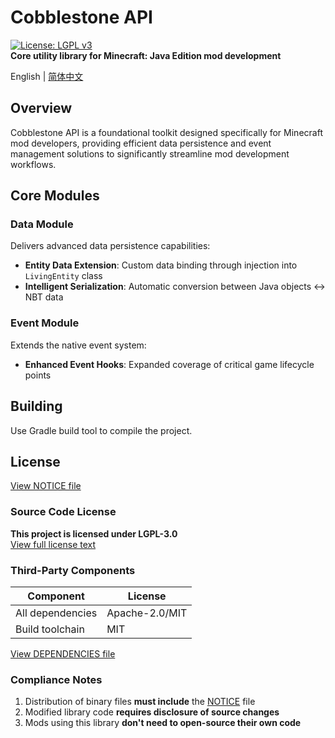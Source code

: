 # Cobblestone API
[![License: LGPL v3](https://img.shields.io/badge/License-LGPL_v3-blue.svg)](https://www.gnu.org/licenses/lgpl-3.0)  
**Core utility library for Minecraft: Java Edition mod development**

English | [简体中文](README.zh_CN.md)

## Overview
Cobblestone API is a foundational toolkit designed specifically for Minecraft mod developers, providing efficient data persistence and event management solutions to significantly streamline mod development workflows.

## Core Modules
### Data Module
Delivers advanced data persistence capabilities:
- **Entity Data Extension**: Custom data binding through injection into `LivingEntity` class
- **Intelligent Serialization**: Automatic conversion between Java objects ↔ NBT data

### Event Module
Extends the native event system:
- **Enhanced Event Hooks**: Expanded coverage of critical game lifecycle points

## Building
Use Gradle build tool to compile the project.

## License
[View NOTICE file](NOTICE)
### Source Code License
**This project is licensed under LGPL-3.0**  
[View full license text](LICENSE)

### Third-Party Components
| Component        | License        |
|------------------|----------------|
| All dependencies | Apache-2.0/MIT |
| Build toolchain  | MIT            |

[View DEPENDENCIES file](DEPENDENCIES)

### Compliance Notes
1. Distribution of binary files **must include** the [NOTICE](NOTICE) file
2. Modified library code **requires disclosure of source changes**
3. Mods using this library **don't need to open-source their own code**